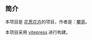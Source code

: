 ## 简介

本项目是 [花思花卉](https://huahui.huasikeji.com/)的项目，作者是：[攀哥](https://www.yangzupan.com/)。

本项目采用 [vitepress](https://vitepress.dev/zh/) 进行构建。